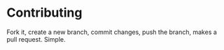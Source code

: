 # Contributing

Fork it, create a new branch, commit changes, push the branch, makes a pull request. Simple.
